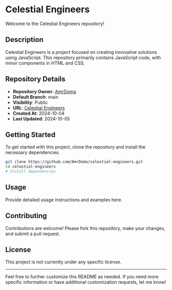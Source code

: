 
# Celestial Engineers

Welcome to the Celestial Engineers repository!

## Description

Celestial Engineers is a project focused on creating innovative solutions using JavaScript. This repository primarily contains JavaScript code, with minor components in HTML and CSS.

## Repository Details

- **Repository Owner**: [AmrDoma](https://github.com/AmrDoma)
- **Default Branch**: main
- **Visibility**: Public
- **URL**: [Celestial Engineers](https://github.com/AmrDoma/celestial-engineers)
- **Created At**: 2024-10-04
- **Last Updated**: 2024-10-05

## Getting Started

To get started with this project, clone the repository and install the necessary dependencies.

```bash
git clone https://github.com/AmrDoma/celestial-engineers.git
cd celestial-engineers
# Install dependencies
```

## Usage

Provide detailed usage instructions and examples here.

## Contributing

Contributions are welcome! Please fork this repository, make your changes, and submit a pull request.

## License

This project is not currently under any specific license.

---

Feel free to further customize this README as needed. If you need more specific information or have additional customization requests, let me know!
